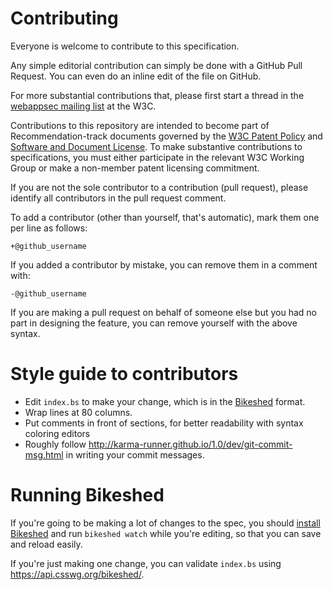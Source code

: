 # Contributing 

Everyone is welcome to contribute to this specification.

Any simple editorial contribution can simply be done with a GitHub Pull Request.
You can even do an inline edit of the file on GitHub.

For more substantial contributions that, please first start a thread in the
[webappsec mailing list](http://lists.w3.org/Archives/Public/public-webappsec/)  at
the W3C.

Contributions to this repository are intended to become part of Recommendation-track documents governed by the
[W3C Patent Policy](https://www.w3.org/Consortium/Patent-Policy-20040205/) and
[Software and Document License](https://www.w3.org/Consortium/Legal/copyright-software). To make substantive contributions to specifications, you must either participate
in the relevant W3C Working Group or make a non-member patent licensing commitment.

If you are not the sole contributor to a contribution (pull request), please identify all 
contributors in the pull request comment.

To add a contributor (other than yourself, that's automatic), mark them one per line as follows:

```
+@github_username
```

If you added a contributor by mistake, you can remove them in a comment with:

```
-@github_username
```

If you are making a pull request on behalf of someone else but you had no part in designing the 
feature, you can remove yourself with the above syntax.


# Style guide to contributors 

- Edit `index.bs` to make your change, which is in the
  [Bikeshed](https://github.com/tabatkins/bikeshed) format.
- Wrap lines at 80 columns.
- Put comments in front of sections, for better readability with
  syntax coloring editors
- Roughly follow http://karma-runner.github.io/1.0/dev/git-commit-msg.html in
  writing your commit messages.

# Running Bikeshed

If you're going to be making a lot of changes to the spec, you should
[install Bikeshed](https://github.com/tabatkins/bikeshed/blob/master/docs/install.md)
and run `bikeshed watch` while you're editing, so that you can save
and reload easily.

If you're just making one change, you can validate `index.bs` using
https://api.csswg.org/bikeshed/.
